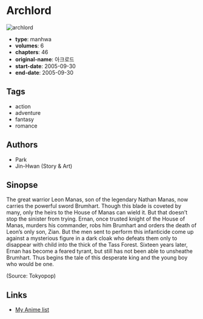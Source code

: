 # Archlord

![archlord](https://cdn.myanimelist.net/images/manga/2/607.jpg)

-   **type**: manhwa
-   **volumes**: 6
-   **chapters**: 46
-   **original-name**: 아크로드
-   **start-date**: 2005-09-30
-   **end-date**: 2005-09-30

## Tags

-   action
-   adventure
-   fantasy
-   romance

## Authors

-   Park
-   Jin-Hwan (Story & Art)

## Sinopse

The great warrior Leon Manas, son of the legendary Nathan Manas, now carries the powerful sword Brumhart. Though this blade is coveted by many, only the heirs to the House of Manas can wield it. But that doesn’t stop the sinister from trying. Ernan, once trusted knight of the House of Manas, murders his commander, robs him Brumhart and orders the death of Leon’s only son, Zian. But the men sent to perform this infanticide come up against a mysterious figure in a dark cloak who defeats them only to disappear with child into the thick of the Tass Forest. Sixteen years later, Ernan has become a feared tyrant, but still has not been able to unsheathe Brumhart. Thus begins the tale of this desperate king and the young boy who would be one.

(Source: Tokyopop)

## Links

-   [My Anime list](https://myanimelist.net/manga/126/Archlord)
